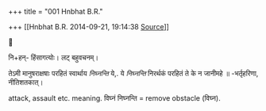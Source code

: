 +++
title = "001 Hnbhat B.R."

+++
[[Hnbhat B.R.	2014-09-21, 19:14:38 [Source](https://groups.google.com/g/samskrita/c/ScCApcqjFcQ)]]





नि+हन्- हिंसागत्योः। लट् बहुवचनम्।

  

तेऽमी मानुषराक्षषाः परहितं स्वार्थाय *निघ्नन्ति* ये,. ये *निघ्नन्ति* निरर्थकं परहितं ते के न जानीमहे ॥ -भर्तृहरिणा, नीतिशतकात्।

  

attack, assault etc. meaning. विघ्नं निघ्नन्ति = remove obstacle (विघ्न).

  

